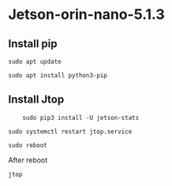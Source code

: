 # Jetson-orin-nano-5.1.3

## Install pip
```
sudo apt update
```
```
sudo apt install python3-pip
```

## Install Jtop
```
    sudo pip3 install -U jetson-stats
```
```
sudo systemctl restart jtop.service
```
```
sudo reboot
```
After reboot
```
jtop
```
